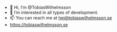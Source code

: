 - 👋 Hi, I’m @TobiasWilhelmsson
- 👀 I’m interested in all types of development.
- 📫 You can reach me at hej@tobiaswilhelmsson.se
- https://tobiaswilhelmsson.se
